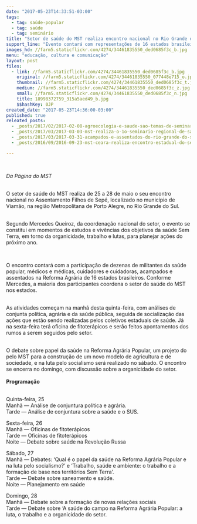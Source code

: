 ```yaml
---
date: "2017-05-23T14:33:51-03:00"
tags:
  - tag: saúde-popular
  - tag: saúde
  - tag: seminário
title: "Setor de saúde do MST realiza encontro nacional no Rio Grande do Sul\n"
support_line: "Evento contará com representações de 16 estados brasileiros\n"
images_hd: //farm5.staticflickr.com/4274/34461835550_ded0685f3c_b.jpg
menu: "educação, cultura e comunicação"
layout: post
files:
  - link: //farm5.staticflickr.com/4274/34461835550_ded0685f3c_b.jpg
    original: //farm5.staticflickr.com/4274/34461835550_077448e715_o.jpg
    thumbnail: //farm5.staticflickr.com/4274/34461835550_ded0685f3c_t.jpg
    medium: //farm5.staticflickr.com/4274/34461835550_ded0685f3c_z.jpg
    small: //farm5.staticflickr.com/4274/34461835550_ded0685f3c_n.jpg
    title: 18998372759_315a5aed49_b.jpg
    $$hashKey: 0JP
created_date: "2017-05-23T14:36:00-03:00"
published: true
releated_posts:
  - _posts/2017/02/2017-02-08-agroecologia-e-saude-sao-temas-de-seminario-no-extremo-sul-da-bahia.md
  - _posts/2017/03/2017-03-03-mst-realiza-o-1o-seminario-regional-de-saude-popular-da-bahia.md
  - _posts/2017/03/2017-03-31-acampados-e-assentados-do-rio-grande-do-sul-realizam-curso-de-saberes-populares-e-saude-coletiva.md
  - _posts/2016/09/2016-09-23-mst-ceara-realiza-encontro-estadual-do-setor-de-saude.md

---
```

<p>&nbsp;</p>

<p><em>Da P&aacute;gina do MST&nbsp;</em></p>

<p><br />
O setor de sa&uacute;de do MST realiza de 25 a 28 de maio o seu encontro nacional no Assentamento Filhos de Sep&eacute;, localizado no munic&iacute;pio de Viam&atilde;o, na regi&atilde;o Metropolitana de Porto Alegre, no Rio Grande do Sul.</p>

<p><br />
Segundo Mercedes Queiroz, da coordena&ccedil;&atilde;o nacional do setor, o evento se constitui em momentos de estudos e viv&ecirc;ncias dos objetivos da sa&uacute;de Sem Terra, em torno da organicidade, trabalho e lutas, para planejar a&ccedil;&otilde;es do pr&oacute;ximo ano.</p>

<p>&nbsp;</p>

<p>O encontro contar&aacute; com a participa&ccedil;&atilde;o de dezenas de militantes da sa&uacute;de popular, m&eacute;dicos e m&eacute;dicas, cuidadores e cuidadoras, acampados e assentados na Reforma Agr&aacute;ria de 16 estados brasileiros. Conforme Mercedes, a maioria dos participantes coordena o setor de sa&uacute;de do MST nos estados.&nbsp;</p>

<p><br />
As atividades come&ccedil;am na manh&atilde; desta quinta-feira, com an&aacute;lises de conjunta pol&iacute;tica, agr&aacute;ria e da sa&uacute;de p&uacute;blica, seguida de socializa&ccedil;&atilde;o das a&ccedil;&otilde;es que est&atilde;o sendo realizadas pelos coletivos estaduais de sa&uacute;de. J&aacute; na sexta-feira ter&aacute; oficina de fitoter&aacute;picos e ser&atilde;o feitos apontamentos dos rumos a serem seguidos pelo setor.</p>

<p><br />
O debate sobre papel da sa&uacute;de na Reforma Agr&aacute;ria Popular, um projeto do pelo MST para a constru&ccedil;&atilde;o de um novo modelo de agricultura e de sociedade, e na luta pelo socialismo ser&aacute; realizado no s&aacute;bado. O encontro se encerra no domingo, com discuss&atilde;o sobre a organicidade do setor.<br />
<br />
<strong>Programa&ccedil;&atilde;o</strong></p>

<p><br />
Quinta-feira, 25&nbsp;<br />
Manh&atilde; &mdash; An&aacute;lise de conjuntura pol&iacute;tica e agr&aacute;ria.<br />
Tarde &mdash; An&aacute;lise de conjuntura sobre a sa&uacute;de e o SUS.</p>

<p>Sexta-feira, 26<br />
Manh&atilde; &mdash; Oficinas de fitoter&aacute;picos<br />
Tarde &mdash; Oficinas de fitoter&aacute;picos<br />
Noite &mdash; Debate sobre sa&uacute;de na Revolu&ccedil;&atilde;o Russa</p>

<p>S&aacute;bado, 27<br />
Manh&atilde; &mdash; Debates: &lsquo;Qual &eacute; o papel da sa&uacute;de na Reforma Agr&aacute;ria Popular e na luta pelo socialismo?&rsquo; e &lsquo;Trabalho, sa&uacute;de e ambiente: o trabalho e a forma&ccedil;&atilde;o de base nos territ&oacute;rios Sem Terra&rsquo;.<br />
Tarde &mdash; Debate sobre saneamento e sa&uacute;de.<br />
Noite &mdash; Planejamento em sa&uacute;de</p>

<p>Domingo, 28<br />
Manh&atilde; &mdash; Debate sobre a forma&ccedil;&atilde;o de novas rela&ccedil;&otilde;es sociais<br />
Tarde &mdash; Debate sobre &lsquo;A sa&uacute;de do campo na Reforma Agr&aacute;ria Popular: a luta, o trabalho e a organicidade do setor.</p>
